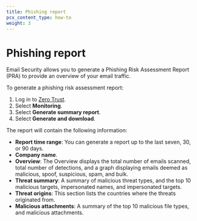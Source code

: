 ```yaml
---
title: Phishing report
pcx_content_type: how-to
weight: 3
---
```


# Phishing report

Email Security allows you to generate a Phishing Risk Assessment Report (PRA) to provide an overview of your email traffic.

To generate a phishing risk assessment report:

1. Log in to [Zero Trust](https://one.dash.cloudflare.com/).
2. Select **Monitoring**.
3. Select **Generate summary report**.
4. Select **Generate and download**.

The report will contain the following information:

- **Report time range**: You can generate a report up to the last seven, 30, or 90 days.
- **Company name**.
- **Overview**: The Overview displays the total number of emails scanned, total number of detections, and a graph displaying emails deemed as malicious, spoof, suspicious, spam, and bulk.
- **Threat summary**: A summary of malicious threat types, and the top 10 malicious targets, impersonated names, and impersonated targets.
- **Threat origins**: This section lists the countries where the threats originated from. 
- **Malicious attachments**: A summary of the top 10 malicious file types, and malicious attachments.